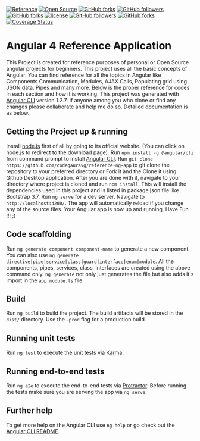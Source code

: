 [![Reference](https://img.shields.io/badge/Purpose-Reference-blue.svg)]()
[![Open Source](https://img.shields.io/badge/Open-Source-orange.svg)]()
[![GitHub forks](https://img.shields.io/github/forks/badges/shields.svg?style=social&label=Fork)](https://github.com/codegauravg/reference-ng-app)
[![GitHub followers](https://img.shields.io/github/followers/espadrine.svg?style=social&label=Follow)]()
[![GitHub forks](https://img.shields.io/github/forks/badges/shields.svg?style=social&label=Fork)](https://github.com/codegauravg/reference-ng-app)
[![license](https://img.shields.io/github/license/mashape/apistatus.svg)]()
[![GitHub followers](https://img.shields.io/github/followers/espadrine.svg?style=social&label=Follow)]()
[![GitHub forks](https://img.shields.io/github/forks/badges/shields.svg?style=social&label=Fork)](https://github.com/codegauravg/reference-ng-app)
[![Coverage Status](https://coveralls.io/repos/github/codegauravg/reference-ng-app/badge.svg?branch=master)](https://coveralls.io/github/codegauravg/reference-ng-app?branch=master)

# Angular 4 Reference Application

This Project is created for reference purposes of personal or Open Source angular projects for beginners. This project uses all the basic concepts of Angular. You can find reference for all the topics in Angular like Components Communication, Modules, AJAX Calls, Populating grid using JSON data, Pipes and many more. Below is the proper reference for codes in each section and how it is working. This project was generated with [Angular CLI](https://github.com/angular/angular-cli) version 1.2.7. If anyone among you who clone or find any changes please collaborate and help me do so. Detailed documentation is as below.

## Getting the Project up & running

Install [node.js](https://nodejs.org/en/download/) first of all by going to its official website. (You can click on node.js to redirect to the download page).
Run `npm install -g @angular/cli` from command prompt to install [Angular CLI](https://angular.io/guide/quickstart).
Run `git clone https://github.com/codegauravg/reference-ng-app` to git clone the repository to your preferred directory or Fork it and the Clone it using Github Desktop application.
After you are done with it, navigate to your directory where project is cloned and run `npm install`. This will install the dependencies used in this project and is listed in package.json file like Bootstrap 3.7.
Run `ng serve` for a dev server. Navigate to `http://localhost:4200/`. The app will automatically reload if you change any of the source files.
Your Angular app is now up and running. Have Fun !!! ;)

## Code scaffolding

Run `ng generate component component-name` to generate a new component. You can also use `ng generate directive|pipe|service|class|guard|interface|enum|module`.
All the components, pipes, services, class, interfaces are created using the above command only.
`ng generate` not only just generates the file but also adds it's import in the `app.module.ts` file.

## Build

Run `ng build` to build the project. The build artifacts will be stored in the `dist/` directory. Use the `-prod` flag for a production build.

## Running unit tests

Run `ng test` to execute the unit tests via [Karma](https://karma-runner.github.io).

## Running end-to-end tests

Run `ng e2e` to execute the end-to-end tests via [Protractor](http://www.protractortest.org/).
Before running the tests make sure you are serving the app via `ng serve`.

## Further help

To get more help on the Angular CLI use `ng help` or go check out the [Angular CLI README](https://github.com/angular/angular-cli/blob/master/README.md).
